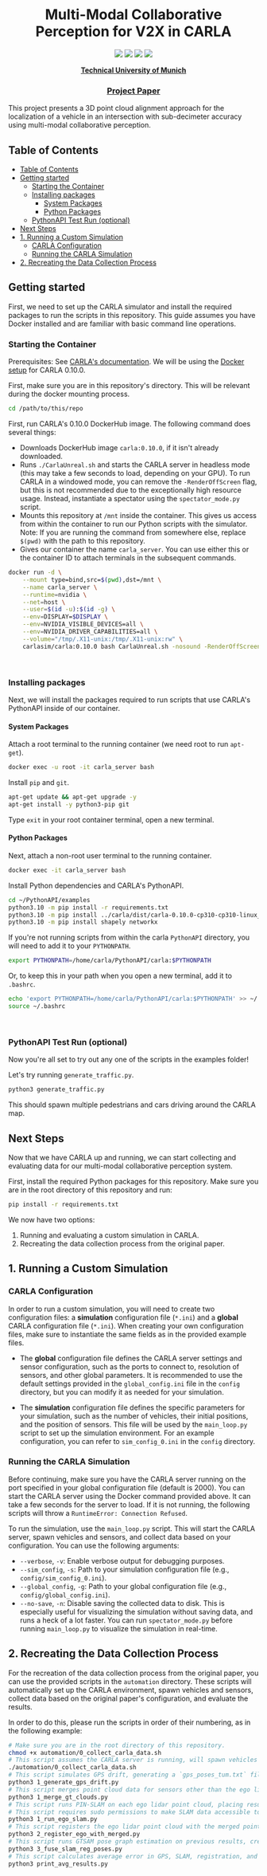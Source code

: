 <p align="center">
<h1 align="center">Multi-Modal Collaborative Perception for V2X in CARLA</h1>

  <p align="center">
    <a href="https://github.com/0ceanlight/carla#starting-the-container"><img src="https://img.shields.io/badge/-Docker-2496ED?style=flat-square&logo=Docker&logoColor=white" /></a>
    <a href="https://github.com/0ceanlight/carla#python-packages"><img src="https://img.shields.io/badge/python-3670A0?style=flat-square&logo=python&logoColor=ffdd54" /></a>
    <a href="https://drive.google.com/file/d/1GWYTYjibJONULrEsY3bM9CpGix62-yYt/view?usp=sharing"><img src="https://img.shields.io/badge/Paper-pdf-<COLOR>.svg?style=flat-square" /></a>
    <a href="https://github.com/0ceanlight/carla/blob/main/LICENSE"><img src="https://img.shields.io/badge/License-MIT-blue.svg?style=flat-square" /></a>
  </p>

  <p align="center"><a href="https://www.tum.de/"><strong>Technical University of Munich</strong></a>
  <h3 align="center"><a href="https://drive.google.com/file/d/1GWYTYjibJONULrEsY3bM9CpGix62-yYt/view?usp=sharing">Project Paper</a></h3>
  <div align="center"></div>
</p>

This project presents a 3D point cloud alignment approach for the localization of a vehicle in an intersection with sub-decimeter accuracy using multi-modal collaborative perception. 



## Table of Contents
- [Table of Contents](#table-of-contents)
- [Getting started](#getting-started)
  - [Starting the Container](#starting-the-container)
  - [Installing packages](#installing-packages)
    - [System Packages](#system-packages)
    - [Python Packages](#python-packages)
  - [PythonAPI Test Run (optional)](#pythonapi-test-run-optional)
- [Next Steps](#next-steps)
- [1. Running a Custom Simulation](#1-running-a-custom-simulation)
  - [CARLA Configuration](#carla-configuration)
  - [Running the CARLA Simulation](#running-the-carla-simulation)
- [2. Recreating the Data Collection Process](#2-recreating-the-data-collection-process)

## Getting started

First, we need to set up the CARLA simulator and install the required packages to run the scripts in this repository. This guide assumes you have Docker installed and are familiar with basic command line operations.

### Starting the Container

Prerequisites: See [CARLA's documentation](https://carla-ue5.readthedocs.io/en/latest/). We will be using the [Docker setup](https://carla-ue5.readthedocs.io/en/latest/start_quickstart/#running-carla-using-a-docker-container) for CARLA 0.10.0.

First, make sure you are in this repository's directory. This will be relevant during the docker mounting process.

```bash
cd /path/to/this/repo
```

First, run CARLA's 0.10.0 DockerHub image. The following command does several things:
- Downloads DockerHub image `carla:0.10.0`, if it isn't already downloaded.
- Runs `./CarlaUnreal.sh` and starts the CARLA server in headless mode (this may take a few seconds to load, depending on your GPU). To run CARLA in a windowed mode, you can remove the `-RenderOffScreen` flag, but this is not recommended due to the exceptionally high resource usage. Instead, instantiate a spectator using the `spectator_mode.py` script.
- Mounts this repository at `/mnt` inside the container. This gives us access from within the container to run our Python scripts with the simulator. <br />
Note: If you are running the command from somewhere else, replace `$(pwd)` with the path to this repository.
- Gives our container the name `carla_server`. You can use either this or the container ID to attach terminals in the subsequent commands.

```bash
docker run -d \
    --mount type=bind,src=$(pwd),dst=/mnt \
    --name carla_server \
    --runtime=nvidia \
    --net=host \
    --user=$(id -u):$(id -g) \
    --env=DISPLAY=$DISPLAY \
    --env=NVIDIA_VISIBLE_DEVICES=all \
    --env=NVIDIA_DRIVER_CAPABILITIES=all \
    --volume="/tmp/.X11-unix:/tmp/.X11-unix:rw" \
    carlasim/carla:0.10.0 bash CarlaUnreal.sh -nosound -RenderOffScreen
```

<br />

### Installing packages

Next, we will install the packages required to run scripts that use CARLA's PythonAPI inside of our container.

#### System Packages

Attach a root terminal to the running container (we need root to run `apt-get`).

```bash
docker exec -u root -it carla_server bash
```

Install `pip` and `git`.

```bash
apt-get update && apt-get upgrade -y
apt-get install -y python3-pip git
```

Type `exit` in your root container terminal, open a new terminal. 

#### Python Packages

Next, attach a non-root user terminal to the running container.

```bash
docker exec -it carla_server bash
```

Install Python dependencies and CARLA's PythonAPI.

```bash
cd ~/PythonAPI/examples
python3.10 -m pip install -r requirements.txt
python3.10 -m pip install ../carla/dist/carla-0.10.0-cp310-cp310-linux_x86_64.whl
python3.10 -m pip install shapely networkx
```

If you're not running scripts from within the carla `PythonAPI` directory, you will need to add it to your `PYTHONPATH`.

```bash
export PYTHONPATH=/home/carla/PythonAPI/carla:$PYTHONPATH
```

Or, to keep this in your path when you open a new terminal, add it to `.bashrc`.

```bash
echo 'export PYTHONPATH=/home/carla/PythonAPI/carla:$PYTHONPATH' >> ~/.bashrc
source ~/.bashrc
```

<br />

<!-- TODO: Schmeiß alles in Dockerfile -->

### PythonAPI Test Run (optional)

Now you're all set to try out any one of the scripts in the examples folder!

Let's try running `generate_traffic.py`.

```bash
python3 generate_traffic.py
```

This should spawn multiple pedestrians and cars driving around the CARLA map.


## Next Steps

Now that we have CARLA up and running, we can start collecting and evaluating data for our multi-modal collaborative perception system. 

First, install the required Python packages for this repository. Make sure you are in the root directory of this repository and run:

```bash
pip install -r requirements.txt
```

We now have two options:

1. Running and evaluating a custom simulation in CARLA.
2. Recreating the data collection process from the original paper.

## 1. Running a Custom Simulation

### CARLA Configuration

In order to run a custom simulation, you will need to create two configuration files: a **simulation** configuration file (`*.ini`) and a **global** CARLA configuration file (`*.ini`). When creating your own configuration files, make sure to instantiate the same fields as in the provided example files.

- The **global** configuration file defines the CARLA server settings and sensor configuration, such as the ports to connect to, resolution of sensors, and other global parameters. It is recommended to use the default settings provided in the `global_config.ini` file in the `config` directory, but you can modify it as needed for your simulation.

- The **simulation** configuration file defines the specific parameters for your simulation, such as the number of vehicles, their initial positions, and the position of sensors. This file will be used by the `main_loop.py` script to set up the simulation environment. For an example configuration, you can refer to `sim_config_0.ini` in the `config` directory.

### Running the CARLA Simulation

Before continuing, make sure you have the CARLA server running on the port specified in your global configuration file (default is 2000). You can start the CARLA server using the Docker command provided above. It can take a few seconds for the server to load. If it is not running, the following scripts will throw a `RuntimeError: Connection Refused`.

To run the simulation, use the `main_loop.py` script. This will start the CARLA server, spawn vehicles and sensors, and collect data based on your configuration. You can use the following arguments:
- `--verbose`, `-v`: Enable verbose output for debugging purposes.
- `--sim_config`, `-s`: Path to your simulation configuration file (e.g., `config/sim_config_0.ini`).
- `--global_config`, `-g`: Path to your global configuration file (e.g., `config/global_config.ini`).
- `--no-save`, `-n`: Disable saving the collected data to disk. This is especially useful for visualizing the simulation without saving data, and runs a heck of a lot faster. You can run `spectator_mode.py` before running `main_loop.py` to visualize the simulation in real-time.

## 2. Recreating the Data Collection Process

For the recreation of the data collection process from the original paper, you can use the provided scripts in the `automation` directory. These scripts will automatically set up the CARLA environment, spawn vehicles and sensors, collect data based on the original paper's configuration, and evaluate the results.

In order to do this, please run the scripts in order of their numbering, as in the following example:

```bash
# Make sure you are in the root directory of this repository.
chmod +x automation/0_collect_carla_data.sh
# This script assumes the CARLA server is running, will spawn vehicles and sensors, and collect data based on the original paper's configuration. Output is saved in the `build/sim_output` directory.
./automation/0_collect_carla_data.sh
# This script simulates GPS drift, generating a `gps_poses_tum.txt` file in the `build/sim_output` directory of each simulation's ego_lidar.
python3 1_generate_gps_drift.py
# This script merges point cloud data for sensors other than the ego lidar, placing results in `build/gt_merged_sim_output`.
python3 1_merge_gt_clouds.py
# This script runs PIN-SLAM on each ego lidar point cloud, placing results in `build/slam_output_ego_only`.
# This script requires sudo permissions to make SLAM data accessible to the current user due to the use of docker as root.
python3 1_run_ego_slam.py
# This script registers the ego lidar point cloud with the merged point clouds from other sensors, placing results in `build/registered_sim_output`.
python3 2_register_ego_with_merged.py
# This script runs GTSAM pose graph estimation on previous results, creating final trajectory estimates in `build/fused_output`.
python3 3_fuse_slam_reg_poses.py
# This script calculates average error in GPS, SLAM, registration, and fused trajectories, printing averages over each simulation and permuation to stdout.
python3 print_avg_results.py
````